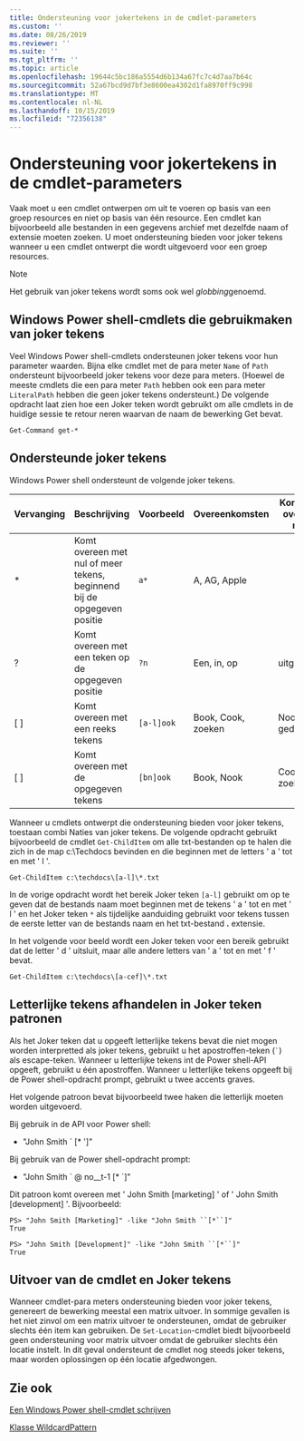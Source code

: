 ```yaml
---
title: Ondersteuning voor jokertekens in de cmdlet-parameters
ms.custom: ''
ms.date: 08/26/2019
ms.reviewer: ''
ms.suite: ''
ms.tgt_pltfrm: ''
ms.topic: article
ms.openlocfilehash: 19644c5bc186a5554d6b134a67fc7c4d7aa7b64c
ms.sourcegitcommit: 52a67bcd9d7bf3e8600ea4302d1fa8970ff9c998
ms.translationtype: MT
ms.contentlocale: nl-NL
ms.lasthandoff: 10/15/2019
ms.locfileid: "72356138"
---
```

# <a name="supporting-wildcard-characters-in-cmdlet-parameters"></a>Ondersteuning voor jokertekens in de cmdlet-parameters

Vaak moet u een cmdlet ontwerpen om uit te voeren op basis van een groep resources en niet op basis van één resource. Een cmdlet kan bijvoorbeeld alle bestanden in een gegevens archief met dezelfde naam of extensie moeten zoeken. U moet ondersteuning bieden voor joker tekens wanneer u een cmdlet ontwerpt die wordt uitgevoerd voor een groep resources.

> [!NOTE]
> Het gebruik van joker tekens wordt soms ook wel *globbing*genoemd.

## <a name="windows-powershell-cmdlets-that-use-wildcards"></a>Windows Power shell-cmdlets die gebruikmaken van joker tekens

 Veel Windows Power shell-cmdlets ondersteunen joker tekens voor hun parameter waarden. Bijna elke cmdlet met de para meter `Name` of `Path` ondersteunt bijvoorbeeld joker tekens voor deze para meters. (Hoewel de meeste cmdlets die een para meter `Path` hebben ook een para meter `LiteralPath` hebben die geen joker tekens ondersteunt.) De volgende opdracht laat zien hoe een Joker teken wordt gebruikt om alle cmdlets in de huidige sessie te retour neren waarvan de naam de bewerking Get bevat.

 `Get-Command get-*`

## <a name="supported-wildcard-characters"></a>Ondersteunde joker tekens

Windows Power shell ondersteunt de volgende joker tekens.

| Vervanging |                             Beschrijving                             |  Voorbeeld   |     Overeenkomsten      | Komt niet overeen met |
| -------- | ------------------------------------------------------------------- | ---------- | ---------------- | -------------- |
| *        | Komt overeen met nul of meer tekens, beginnend bij de opgegeven positie | `a*`       | A, AG, Apple     |                |
| ?        | Komt overeen met een teken op de opgegeven positie                     | `?n`       | Een, in, op       | uitgevoerd            |
| [ ]      | Komt overeen met een reeks tekens                                       | `[a-l]ook` | Book, Cook, zoeken | Nook, geduurde     |
| [ ]      | Komt overeen met de opgegeven tekens                                    | `[bn]ook`  | Book, Nook       | Cook, zoeken     |

Wanneer u cmdlets ontwerpt die ondersteuning bieden voor joker tekens, toestaan combi Naties van joker tekens. De volgende opdracht gebruikt bijvoorbeeld de cmdlet `Get-ChildItem` om alle txt-bestanden op te halen die zich in de map c:\Techdocs bevinden en die beginnen met de letters ' a ' tot en met ' l '.

`Get-ChildItem c:\techdocs\[a-l]\*.txt`

In de vorige opdracht wordt het bereik Joker teken `[a-l]` gebruikt om op te geven dat de bestands naam moet beginnen met de tekens ' a ' tot en met ' l ' en het Joker teken `*` als tijdelijke aanduiding gebruikt voor tekens tussen de eerste letter van de bestands naam en het txt-bestand **.** extensie.

In het volgende voor beeld wordt een Joker teken voor een bereik gebruikt dat de letter ' d ' uitsluit, maar alle andere letters van ' a ' tot en met ' f ' bevat.

`Get-ChildItem c:\techdocs\[a-cef]\*.txt`

## <a name="handling-literal-characters-in-wildcard-patterns"></a>Letterlijke tekens afhandelen in Joker teken patronen

Als het Joker teken dat u opgeeft letterlijke tekens bevat die niet mogen worden interpretted als joker tekens, gebruikt u het apostroffen-teken (`` ` ``) als escape-teken. Wanneer u letterlijke tekens int de Power shell-API opgeeft, gebruikt u één apostroffen. Wanneer u letterlijke tekens opgeeft bij de Power shell-opdracht prompt, gebruikt u twee accents graves.

Het volgende patroon bevat bijvoorbeeld twee haken die letterlijk moeten worden uitgevoerd.

Bij gebruik in de API voor Power shell:

- "John Smith \` [* ']"

Bij gebruik van de Power shell-opdracht prompt:

- "John Smith \` @ no__t-1 [* \`]"

Dit patroon komt overeen met ' John Smith [marketing] ' of ' John Smith [development] '. Bijvoorbeeld:

```
PS> "John Smith [Marketing]" -like "John Smith ``[*``]"
True

PS> "John Smith [Development]" -like "John Smith ``[*``]"
True
```

## <a name="cmdlet-output-and-wildcard-characters"></a>Uitvoer van de cmdlet en Joker tekens

Wanneer cmdlet-para meters ondersteuning bieden voor joker tekens, genereert de bewerking meestal een matrix uitvoer.
In sommige gevallen is het niet zinvol om een matrix uitvoer te ondersteunen, omdat de gebruiker slechts één item kan gebruiken. De `Set-Location`-cmdlet biedt bijvoorbeeld geen ondersteuning voor matrix uitvoer omdat de gebruiker slechts één locatie instelt. In dit geval ondersteunt de cmdlet nog steeds joker tekens, maar worden oplossingen op één locatie afgedwongen.

## <a name="see-also"></a>Zie ook

[Een Windows Power shell-cmdlet schrijven](./writing-a-windows-powershell-cmdlet.md)

[Klasse WildcardPattern](/dotnet/api/system.management.automation.wildcardpattern)
